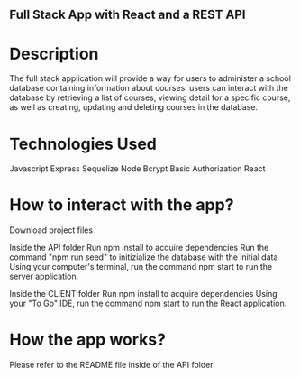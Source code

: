 ## Full Stack App with React and a REST API

# Description
 The full stack application will provide a way for users to administer a school database containing information about courses: users can interact with the database by retrieving a list of courses, viewing detail for a specific course, as well as creating, updating and deleting courses in the database.

 # Technologies Used
  Javascript
  Express
  Sequelize
  Node
  Bcrypt
  Basic Authorization
  React

 # How to interact with the app?
  Download project files

  Inside the API folder
    Run npm install to acquire dependencies
    Run the command "npm run seed" to initizialize the database with the initial data
    Using your computer's terminal, run the command npm start to run the server application.

  Inside the CLIENT folder
    Run npm install to acquire dependencies
    Using your "To Go" IDE, run the command npm start to run the React application.

# How the app works? 
  
  Please refer to the README file inside of the API folder

